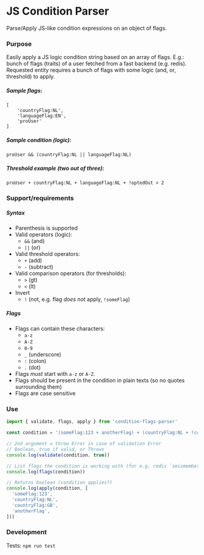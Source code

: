 # JS Condition Parser

Parse/Apply JS-like condition expressions on an object of flags.

### Purpose

Easily apply a JS logic condition string based on an array of flags. E.g.: bunch of flags (traits)
of a user fetched from a fast backend (e.g. redis). Requested entity requires a bunch of flags
with some logic (and, or, threshold) to apply.

##### Sample flags:
```
[
    'countryFlag:NL',
    'languageFlag:EN',
    'proUser'
]
```

##### Sample condition (logic):

```
proUser && (countryFlag:NL || languageFlag:NL)
```

##### Threshold example (two out of three):

```
proUser + countryFlag:NL + languageFlag:NL + !optedOut > 2
```

### Support/requirements

##### Syntax

- Parenthesis is supported
- Valid operators (logic):
  - `&&` (and)
  - `||` (or)
- Valid threshold operators:
  - `+` (add)
  - `-` (subtract)
- Valid comparison operators (for thresholds):
  - `>` (gt)
  - `<` (lt)
- Invert
  - `!` (not, e.g. flag _does not_ apply, `!someFlag`)

##### Flags

- Flags can contain these characters:
  - `a-z`
  - `A-Z`
  - `0-9`
  - `_` (underscore)
  - `:` (colon)
  - `.` (dot)
- Flags _must_ start with `a-z` or `A-Z`.
- Flags should be present in the condition in plain texts (so no quotes surrounding them)
- Flags are case sensitive

### Use

```javascript
import { validate, flags, apply } from 'condition-flags-parser'

const condition = '(someFlag:123 + anotherFlag) + (countryFlag:NL + !countryFlag:GB) > 3'

// 2nd argument = throw Error in case of validation Error
// Boolean, true if valid, or Throws
console.log(validate(condition, true))

// List flags the condition is working with (for e.g. redis `smismember`)
console.log(flags(condition))

// Returns boolean (condition applies?)
console.log(apply(condition, [
  'someFlag:123',
  'countryFlag:NL',
  'countryFlag:GB',
  'anotherFlag',
]))
```

### Development

Tests: `npm run test`
